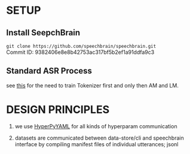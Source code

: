 # SETUP
## Install SeepchBrain
`git clone https://github.com/speechbrain/speechbrain.git`  
Commit ID: 9382406e8e8b42753ac317bf5b2ef1a91ddfa9c3

## Standard ASR Process
see [this](https://github.com/speechbrain/speechbrain/tree/develop/recipes/LibriSpeech) for the need to train Tokenizer first and only then AM and LM.

# DESIGN PRINCIPLES
1. we use [HyperPyYAML](`https://github.com/speechbrain/HyperPyYAML#yaml-basics`) for all kinds of hyperparam communication


1. datasets are communicated between data-store/cli and speechbrain interface by compiling manifest files of individual utterances; jsonl
